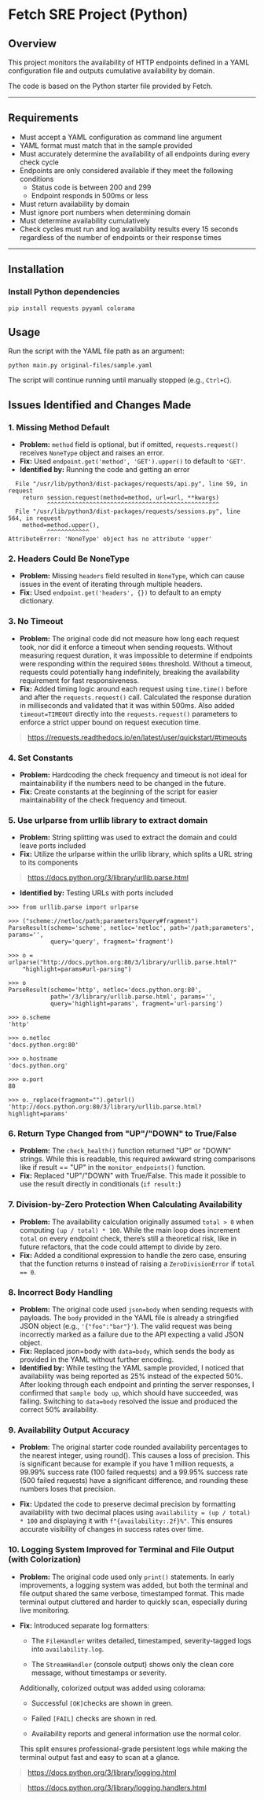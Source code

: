 # Fetch SRE Project (Python)

## Overview

This project monitors the availability of HTTP endpoints defined in a YAML configuration file and outputs cumulative availability by domain.

The code is based on the Python starter file provided by Fetch.

---

##  Requirements 

- Must accept a YAML configuration as command line argument
- YAML format must match that in the sample provided
- Must accurately determine the availability of all endpoints during every check cycle
- Endpoints are only considered available if they meet the following conditions
    - Status code is between 200 and 299
    - Endpoint responds in 500ms or less
- Must return availability by domain
- Must ignore port numbers when determining domain
- Must determine availability cumulatively
- Check cycles must run and log availability results every 15 seconds regardless of the number of endpoints or their response times

---

## Installation

### Install Python dependencies

```
pip install requests pyyaml colorama
```

## Usage

Run the script with the YAML file path as an argument:
```
python main.py original-files/sample.yaml
```
The script will continue running until manually stopped (e.g., `Ctrl+C`).

## Issues Identified and Changes Made

### 1. Missing Method Default
- **Problem:** `method` field is optional, but if omitted, `requests.request()` receives `NoneType` object and raises an error.
- **Fix:** Used `endpoint.get('method', 'GET').upper()` to default to `'GET'`.
- **Identified by:** Running the code and getting an error
```
  File "/usr/lib/python3/dist-packages/requests/api.py", line 59, in request
    return session.request(method=method, url=url, **kwargs)
           ^^^^^^^^^^^^^^^^^^^^^^^^^^^^^^^^^^^^^^^^^^^^^^^^^
  File "/usr/lib/python3/dist-packages/requests/sessions.py", line 564, in request
    method=method.upper(),
           ^^^^^^^^^^^^
AttributeError: 'NoneType' object has no attribute 'upper'
```

### 2. Headers Could Be NoneType
- **Problem:** Missing `headers` field resulted in `NoneType`, which can cause issues in the event of iterating through multiple headers.
- **Fix:** Used `endpoint.get('headers', {})` to default to an empty dictionary.

### 3. No Timeout
- **Problem:** The original  code did not measure how long each request took, nor did it enforce a timeout when sending requests. Without measuring request duration, it was impossible to determine if endpoints were responding within the required `500ms` threshold. Without a timeout, requests could potentially hang indefinitely, breaking the availability requirement for fast responsiveness.
- **Fix:** Added timing logic around each request using `time.time()` before and after the `requests.request()` call. Calculated the response duration in milliseconds and validated that it was within 500ms. Also added `timeout=TIMEOUT` directly into the `requests.request()` parameters to enforce a strict upper bound on request execution time.
> https://requests.readthedocs.io/en/latest/user/quickstart/#timeouts

### 4. Set Constants
- **Problem:** Hardcoding the check frequency and timeout is not ideal for maintainability if the numbers need to be changed in the future.
- **Fix:** Create constants at the beginning of the script for easier maintainability of the check frequency and timeout.


### 5. Use urlparse from urllib library to extract domain
- **Problem:** String splitting was used to extract the domain and could leave ports included
- **Fix:** Utilize the urlparse within the urllib library, which splits a URL string to its components
> https://docs.python.org/3/library/urllib.parse.html
- **Identified by:** Testing URLs with ports included
```
>>> from urllib.parse import urlparse

>>> ("scheme://netloc/path;parameters?query#fragment")
ParseResult(scheme='scheme', netloc='netloc', path='/path;parameters', params='',
            query='query', fragment='fragment')

>>> o = urlparse("http://docs.python.org:80/3/library/urllib.parse.html?"
    "highlight=params#url-parsing")

>>> o
ParseResult(scheme='http', netloc='docs.python.org:80',
            path='/3/library/urllib.parse.html', params='',
            query='highlight=params', fragment='url-parsing')

>>> o.scheme
'http'

>>> o.netloc
'docs.python.org:80'

>>> o.hostname
'docs.python.org'

>>> o.port
80

>>> o._replace(fragment="").geturl()
'http://docs.python.org:80/3/library/urllib.parse.html?highlight=params'
```

### 6. Return Type Changed from "UP"/"DOWN" to True/False
- **Problem:** The `check_health()` function returned "UP" or "DOWN" strings. While this is readable, this required awkward string comparisons like if result == "UP" in the `monitor_endpoints()` function.
- **Fix:** Replaced "UP"/"DOWN" with True/False. This made it possible to use the result directly in conditionals (`if result:`)

### 7. Division-by-Zero Protection When Calculating Availability
- **Problem:** The availability calculation originally assumed `total > 0` when computing `(up / total) * 100`. While the main loop does increment `total` on every endpoint check, there’s still a theoretical risk, like in future refactors, that the code could attempt to divide by zero.
- **Fix:** Added a conditional expression to handle the zero case, ensuring that the function returns `0` instead of raising a `ZeroDivisionError` if `total == 0`.

### 8. Incorrect Body Handling
- **Problem:** The original code used `json=body` when sending requests with payloads. The `body` provided in the YAML file is already a stringified JSON object (e.g., `'{"foo":"bar"}'`). The valid request was being incorrectly marked as a failure due to the API expecting a valid JSON object.
- **Fix:** Replaced json=body with `data=body`, which sends the body  as provided in the YAML without further encoding.
- **Identified by:** While testing the YAML sample provided, I noticed that availability was being reported as 25% instead of the expected 50%. After looking through each endpoint and printing the server responses, I confirmed that `sample body up`, which should have succeeded, was failing. Switching to `data=body` resolved the issue and produced the correct 50% availability.

### 9. Availability Output Accuracy
- **Problem**: The original starter code rounded availability percentages to the nearest integer, using round(). This causes a loss of precision. This is significant because for example if you have 1 million requests, a 99.99% success rate (100 failed requests) and a 99.95% success rate (500 failed requests) have a significant difference, and rounding these numbers loses that precision.

- **Fix:** Updated the code to preserve decimal precision by formatting availability with two decimal places using `availability = (up / total) * 100` and displaying it with `f"{availability:.2f}%"`. This ensures accurate visibility of changes in success rates over time.

### 10. Logging System Improved for Terminal and File Output (with Colorization)
- **Problem:** The original  code used only `print()` statements. In early improvements, a logging system was added, but both the terminal and file output shared the same verbose, timestamped format. This made terminal output cluttered and harder to quickly scan, especially during live monitoring.

- **Fix:** Introduced separate log formatters:

    - The `FileHandler` writes detailed, timestamped, severity-tagged logs into `availability.log`.

    - The `StreamHandler` (console output)  shows only the clean core message, without timestamps or severity.

    Additionally, colorized output was added using colorama:

    - Successful `[OK]`checks are shown in green.

    - Failed `[FAIL]` checks are shown in red.

    - Availability reports and general information use the normal color.

    This split ensures professional-grade persistent logs while making the terminal output fast and easy to scan at a glance.

> https://docs.python.org/3/library/logging.html

> https://docs.python.org/3/library/logging.handlers.html